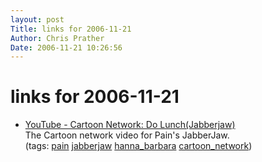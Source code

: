 ```yaml
---
layout: post
Title: links for 2006-11-21  
Author: Chris Prather
Date: 2006-11-21 10:26:56
---
```


# links for 2006-11-21
<ul class="delicious">
	<li>
		<div class="delicious-link"><a href="http://www.youtube.com/watch?v=fj2AeUCbZmE">YouTube - Cartoon Network: Do Lunch(Jabberjaw)</a></div>
		<div class="delicious-extended">The Cartoon network video for Pain's JabberJaw.</div>
		<div class="delicious-tags">(tags: <a href="http://del.icio.us/perigrin/pain">pain</a> <a href="http://del.icio.us/perigrin/jabberjaw">jabberjaw</a> <a href="http://del.icio.us/perigrin/hanna_barbara">hanna_barbara</a> <a href="http://del.icio.us/perigrin/cartoon_network">cartoon_network</a>)</div>
	</li>
</ul>

